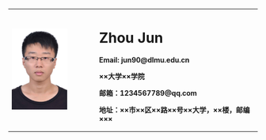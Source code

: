<table border="0">
  <tr>
    <td width="25%">
      <img src="/photo.jpg" width="100%">      
    </td>
    <td width="10%">
    </td>
    <td width="65%">
      <h1>Zhou Jun</h1>
      <p><b>Email: jun90@dlmu.edu.cn</b></p>
      <p><b>××大学××学院</b></p>
      <p><b>邮箱：1234567789@qq.com</b></p>
      <p><b>地址：××市××区××路××号××大学，××楼，邮编×××</b></p>
    </td>

  </tr>
</table>
